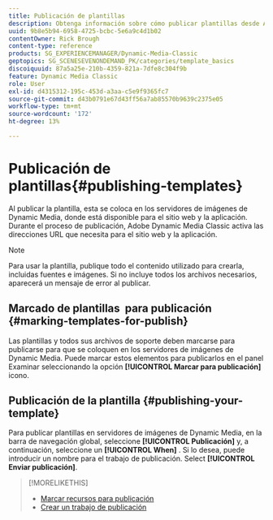 ```yaml
---
title: Publicación de plantillas
description: Obtenga información sobre cómo publicar plantillas desde Adobe Dynamic Media Classic.
uuid: 9b8e5b94-6958-4725-bcbc-5e6a9c4d1b02
contentOwner: Rick Brough
content-type: reference
products: SG_EXPERIENCEMANAGER/Dynamic-Media-Classic
geptopics: SG_SCENESEVENONDEMAND_PK/categories/template_basics
discoiquuid: 87a5a25e-210b-4359-821a-7dfe8c304f9b
feature: Dynamic Media Classic
role: User
exl-id: d4315312-195c-453d-a3aa-c5e9f9365fc7
source-git-commit: d43b0791e67d43ff56a7ab85570b9639c2375e05
workflow-type: tm+mt
source-wordcount: '172'
ht-degree: 13%

---
```


# Publicación de plantillas{#publishing-templates}

Al publicar la plantilla, esta se coloca en los servidores de imágenes de Dynamic Media, donde está disponible para el sitio web y la aplicación. Durante el proceso de publicación, Adobe Dynamic Media Classic activa las direcciones URL que necesita para el sitio web y la aplicación.

>[!NOTE]
>
>Para usar la plantilla, publique todo el contenido utilizado para crearla, incluidas fuentes e imágenes. Si no incluye todos los archivos necesarios, aparecerá un mensaje de error al publicar.

## Marcado de plantillas  para publicación {#marking-templates-for-publish}

Las plantillas y todos sus archivos de soporte deben marcarse para publicarse para que se coloquen en los servidores de imágenes de Dynamic Media. Puede marcar estos elementos para publicarlos en el panel Examinar seleccionando la opción **[!UICONTROL Marcar para publicación]** icono.

## Publicación de la plantilla {#publishing-your-template}

Para publicar plantillas en servidores de imágenes de Dynamic Media, en la barra de navegación global, seleccione **[!UICONTROL Publicación]** y, a continuación, seleccione un **[!UICONTROL When]** . Si lo desea, puede introducir un nombre para el trabajo de publicación. Select **[!UICONTROL Enviar publicación]**.

>[!MORELIKETHIS]
>
>* [Marcar recursos para publicación](publishing-files.md#publish_after_uploading)
>* [Crear un trabajo de publicación](publishing-files.md#creating_a_publish_job)

